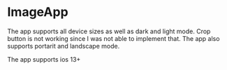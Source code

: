 #  ImageApp

The app supports all device sizes as well as dark and light mode. Crop button is not working since I was not able to implement that. The app also supports portarit and landscape mode.

The app supports ios 13+


